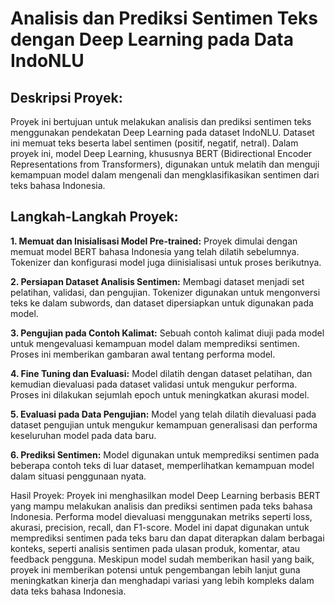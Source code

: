 # Analisis dan Prediksi Sentimen Teks dengan Deep Learning pada Data IndoNLU

## Deskripsi Proyek:

Proyek ini bertujuan untuk melakukan analisis dan prediksi sentimen teks menggunakan pendekatan Deep Learning pada dataset IndoNLU. Dataset ini memuat teks beserta label sentimen (positif, negatif, netral). Dalam proyek ini, model Deep Learning, khususnya BERT (Bidirectional Encoder Representations from Transformers), digunakan untuk melatih dan menguji kemampuan model dalam mengenali dan mengklasifikasikan sentimen dari teks bahasa Indonesia.

## Langkah-Langkah Proyek:

**1. Memuat dan Inisialisasi Model Pre-trained:** Proyek dimulai dengan memuat model BERT bahasa Indonesia yang telah dilatih sebelumnya. Tokenizer dan konfigurasi model juga diinisialisasi untuk proses berikutnya.

**2. Persiapan Dataset Analisis Sentimen:** Membagi dataset menjadi set pelatihan, validasi, dan pengujian. Tokenizer digunakan untuk mengonversi teks ke dalam subwords, dan dataset dipersiapkan untuk digunakan pada model.

**3. Pengujian pada Contoh Kalimat:** Sebuah contoh kalimat diuji pada model untuk mengevaluasi kemampuan model dalam memprediksi sentimen. Proses ini memberikan gambaran awal tentang performa model.

**4. Fine Tuning dan Evaluasi:** Model dilatih dengan dataset pelatihan, dan kemudian dievaluasi pada dataset validasi untuk mengukur performa. Proses ini dilakukan sejumlah epoch untuk meningkatkan akurasi model.

**5. Evaluasi pada Data Pengujian:** Model yang telah dilatih dievaluasi pada dataset pengujian untuk mengukur kemampuan generalisasi dan performa keseluruhan model pada data baru.

**6. Prediksi Sentimen:** Model digunakan untuk memprediksi sentimen pada beberapa contoh teks di luar dataset, memperlihatkan kemampuan model dalam situasi penggunaan nyata.

Hasil Proyek:
Proyek ini menghasilkan model Deep Learning berbasis BERT yang mampu melakukan analisis dan prediksi sentimen pada teks bahasa Indonesia. Performa model dievaluasi menggunakan metriks seperti loss, akurasi, precision, recall, dan F1-score. Model ini dapat digunakan untuk memprediksi sentimen pada teks baru dan dapat diterapkan dalam berbagai konteks, seperti analisis sentimen pada ulasan produk, komentar, atau feedback pengguna. Meskipun model sudah memberikan hasil yang baik, proyek ini memberikan potensi untuk pengembangan lebih lanjut guna meningkatkan kinerja dan menghadapi variasi yang lebih kompleks dalam data teks bahasa Indonesia.
